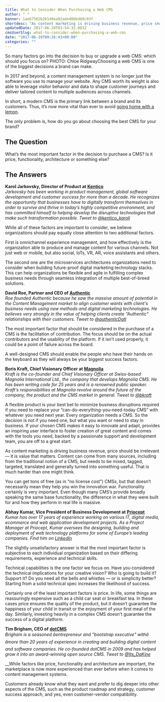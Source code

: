 ```yaml
---
title: What to Consider When Purchasing a Web CMS
author: " "
banner: 1ae67562b26149ea92ade40bbd89c03f
shortdesc: "As content marketing is driving business revenue, price should be irrelevant — it is value that matters. Content can come from many sources, including from the traditional notion of a CMS, but needs to be mixed, tagged, targeted, translated and generally ..."
updatedDate: 2017-06-20T03:54:32.083Z
cmsUserSlug: what-to-consider-when-purchasing-a-web-cms
date: "2017-06-19T09:26:43+00:00"
categories: ""
---
```


 So many factors go into the decision to buy or upgrade a web CMS: which should you focus on? PHOTO: Chloe RidgwayChoosing a web CMS is one of the biggest decisions a brand can make.

In 2017 and beyond, a content management system is no longer just the software you use to manage your website. Any CMS worth its weight is also able to leverage visitor behavior and data to shape customer journeys and deliver tailored content to multiple audiences across channels.

In short, a modern CMS is the primary link between a brand and its customers. Thus, it’s now more vital than ever to avoid [going home with a lemon](http://www.cmswire.com/web-cms/how-to-break-the-web-cms-replacement-cycle/).

The only problem is, how do you go about choosing the best CMS for your brand?

The Question
------------

What’s the most important factor in the decision to purchase a CMS? Is it price, functionality, architecture or something else?

The Answers
-----------

**Karol Jarkovsky, Director of Product at** **[Kentico](http://www.kentico.com/)**  
 _Jarkovsky has been working in product management, global software development and customer success for more than a decade. He recognizes the opportunity that businesses have to digitally transform themselves in order to survive and thrive in today’s highly competitive environment, and has committed himself to helping develop the disruptive technologies that make such transformation possible. Tweet to [@kentico\_karolj](https://twitter.com/kentico_karolj)_

 While all of these factors are important to consider, we believe organizations should pay equally close attention to two additional factors.

First is omnichannel experience management, and how effectively is the organization able to produce and manage content for various channels. Not just web or mobile, but also social, IoTs, VR, AR, voice assistants and others.

The second one are the microservices architectures organizations need to consider when building future-proof digital marketing technology stacks. This can help organizations be flexible and agile in fulfilling complex business needs through seamless integration of multiple best-of-breed solutions.

**David Roe, Partner and CEO of** **[Authentic](https://beauthentic.digital/)**  
 _Roe founded Authentic because he saw the massive amount of potential in the Content Management market to align customer wants with client's business needs using new methods and digital marketing technologies. He believes very strongly in the value of helping clients create "Authentic" relationships with their customers. Tweet to [@authenticDgtl](https://twitter.com/authenticDgtl)_

 The most important factor that should be considered in the purchase of a CMS is the facilitation of contribution. The focus should be on the actual contributors and the usability of the platform. If it isn’t used properly, it could be a point of failure across the board.

 A well-designed CMS should enable the people who have their hands on the keyboard as they will always be your biggest success factors.

**Boris Kraft, Chief Visionary Officer at** **[Magnolia](https://www.magnolia-cms.com/)**  
_Kraft is the co-founder and Chief Visionary Officer at Swiss-based Magnolia International Ltd., the company that develops Magnolia CMS. He has been writing code for 25 years and is a renowned public speaker. Kraft's responsibilities at Magnolia revolve around the future of the company, the product and the CMS market in general. Tweet to [@bkraft](https://twitter.com/bkraft)_

A flexible product is your best bet to minimize business disruptions required if you need to replace your “can-do-everything-you-need-today CMS” with whatever you need next year. Every organization needs a CMS. So the decision is not if you need one, but what you want or need to stay in business. If your chosen CMS makes it easy to innovate and adapt, provides an inspiring user interface to foster creation of great content and comes with the tools you need, backed by a passionate support and development team, you are off to a great start.

 As content marketing is driving business revenue, price should be irrelevant — it is value that matters. Content can come from many sources, including from the traditional notion of a CMS, but needs to be mixed, tagged, targeted, translated and generally turned into something useful. That is much harder than one might think.

You can get tons of free (as in “no license cost”) CMSs, but that doesn’t necessarily mean they help you win the innovation war. Functionality certainly is very important. Even though many CMS’s provide broadly speaking the same base functionality, the difference in what they were built for and how they perform in real life is massive.

**Abhay Kumar, Vice President of Business Development at** **[Priocept](http://priocept.com/)**  
_Kumar has over 17 years of experience working on various IT, digital media, ecommerce and web application development projects. As a Project Manager at Priocept, Kumar oversees the designing, building and deployment of web technology platforms for some of Europe’s leading companies. Find him on [LinkedIn](https://www.linkedin.com/in/priocept-abhay/?ppe=1)_

The slightly unsatisfactory answer is that the most important factor is subjective to each individual organization based on their differing requirements, experience and technical skills.

Technical capabilities is the one factor we focus on. Have you considered the technical implications for your creative vision? Who is going to build it? Support it? Do you need all the bells and whistles — or is simplicity better? Starting from a solid technical spec increases the likelihood of success.

Certainly one of the least important factors is price. In life, some things are reassuringly expensive such as a child car seat or breakfast tea. In these cases price ensures the quality of the product, but it doesn’t guarantee the happiness of your child in transit or the enjoyment of your first meal of the day. Similarly, investing heavily in a complex CMS doesn't guarantee the success of a digital platform.

**Tim Brigham, CEO of** [**dotCMS**](https://dotcms.com/)  
_Brigham is a seasoned â&#128;&#139;entrepreneur and "bootstrap executive" withâ&#128;&#139; â&#128;&#139;more than 20 years of experience in creating and building digital content and software companies. He co-founded dotCMS in 2009 and has helped grow it into an award-winning open source CMS. Tweet to [@Its\_DaKine](https://twitter.com/Its_DaKine)_

__While factors like price, functionality and architecture are important, the marketplace is now more experienced than ever before when it comes to content management systems.

Customers already know what they want and prefer to dig deeper into other aspects of the CMS, such as the product roadmap and strategy, customer success approach, and yes, even customer-vendor compatibility.

 